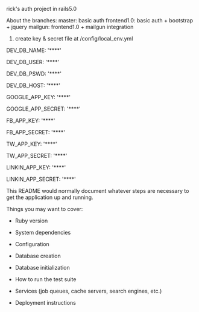 rick's auth project  in rails5.0

About the branches:
master: basic auth
frontend1.0: basic auth + bootstrap + jquery
mailgun: frontend1.0 + mailgun integration

1. create key & secret file at /config/local_env.yml

DEV_DB_NAME: '****'

DEV_DB_USER: '****'

DEV_DB_PSWD: '****'

DEV_DB_HOST: '****'

GOOGLE_APP_KEY: '****'

GOOGLE_APP_SECRET: '****'

FB_APP_KEY: '****'

FB_APP_SECRET: '****'

TW_APP_KEY: '****'

TW_APP_SECRET: '****'

LINKIN_APP_KEY: '****'

LINKIN_APP_SECRET: '****'



This README would normally document whatever steps are necessary to get the
application up and running.

Things you may want to cover:

* Ruby version

* System dependencies

* Configuration

* Database creation

* Database initialization

* How to run the test suite

* Services (job queues, cache servers, search engines, etc.)

* Deployment instructions
